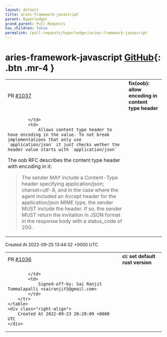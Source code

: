 ```yaml
---
layout: default
title: aries-framework-javascript
parent: Hyperledger
grand_parent: Pull Requests
has_children: false
permalink: /pull-requests/hyperledger/aries-framework-javascript
---
```


# aries-framework-javascript <span class="fs-3 right-align">[GitHub](https://github.com/hyperledger/aries-framework-javascript){: .btn .mr-4 }</span>


<div>
    <table>
        <tr>
            <td>
                PR <a href="https://github.com/hyperledger/aries-framework-javascript/pull/1037" class=".btn">#1037</a>
            </td>
            <td>
                <b>
                    fix(oob): allow encoding in content type header
                </b>
            </td>
        </tr>
        <tr>
            <td>
                
            </td>
            <td>
                Allows content type header to have encoding in the value. To not break implementations that only use `application/json` it just checks wether the header value starts with `application/json`

The oob RFC describes the content type header with encoding in it: 

> The sender MAY include a Content-Type header specifying application/json; charset=utf-8, and in the case where the agent included an Accept header for the application/json MIME type, the sender MUST include the header. If so, the sender MUST return the invitation in JSON format in the response body with a status_code of 200.
            </td>
        </tr>
    </table>
    <div class="right-align">
        Created At 2022-09-25 13:44:32 +0000 UTC
    </div>
</div>

<div>
    <table>
        <tr>
            <td>
                PR <a href="https://github.com/hyperledger/aries-framework-javascript/pull/1036" class=".btn">#1036</a>
            </td>
            <td>
                <b>
                    ci: set default rust version
                </b>
            </td>
        </tr>
        <tr>
            <td>
                
            </td>
            <td>
                Signed-off-by: Sai Ranjit Tummalapalli <sairanjit5@gmail.com>
            </td>
        </tr>
    </table>
    <div class="right-align">
        Created At 2022-09-23 20:28:09 +0000 UTC
    </div>
</div>

